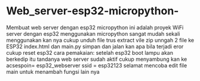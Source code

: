 # Web_server-esp32-micropython-
Membuat web server dengan esp32 micropython 
 ini adalah proyek WiFi server dengan esp32 menggunakan micropython 
 sangat mudah sekali menggunakan kan nya cukup unduh file trus extract vile zip 
 unngah 2 file ke ESP32 
 index.html dan main.py 
 simpan dan jalan kan apa bila terjadi eror cukup reset esp32 
cara pemakaian: 
setelah esp32 boot lampu akan berkedip itu tandanya web server sudah aktif cukup menyambung kan ke acsespoin= esp32_webserver 
ssid = esp32123
selamat mencoba 
edit file main untuk menambah fungsi lain nya
